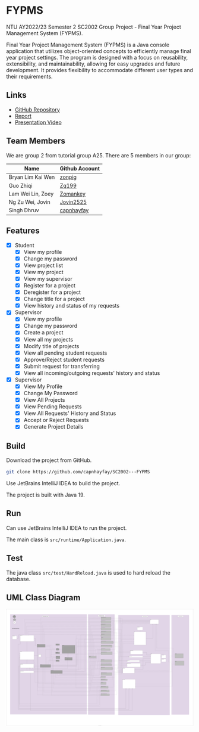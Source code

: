 # FYPMS

NTU AY2022/23 Semester 2 SC2002 Group Project - Final Year Project Management System (FYPMS).

Final Year Project Management System (FYPMS) is a Java console application that utilizes object-oriented concepts to efficiently manage final year project settings. The program is designed with a focus on reusability, extensibility, and maintainability, allowing for easy upgrades and future development. It provides flexibility to accommodate different user types and their requirements.

## Links

- [GitHub Repository](https://github.com/capnhayfay/SC2002---FYPMS)
- [Report](https://github.com/capnhayfay/SC2002---FYPMS/blob/main/A25-grp2%20(Report).pdf)
- [Presentation Video](https://www.youtube.com/watch?v=R3C6lqhsuCY&feature=youtu.be)

## Team Members

We are group 2 from tutorial group A25. There are 5 members in our group:

| Name              | Github Account                                  |
|-------------------|-------------------------------------------------|
| Bryan Lim Kai Wen | [zonpig](https://github.com/zonpig)             |
| Guo Zhiqi         | [Zq199](https://github.com/Zq199)               |
| Lam Wei Lin, Zoey | [Zomankey](https://github.com/Zomankey)         |
| Ng Zu Wei, Jovin  | [Jovin2525](https://github.com/Jovin2525)       | 
| Singh Dhruv       | [capnhayfay](https://github.com/capnhayfay)     | 

## Features

- [x] Student
  - [x] View my profile
  - [x] Change my password
  - [x] View project list
  - [x] View my project
  - [x] View my supervisor
  - [x] Register for a project
  - [x] Deregister for a project
  - [x] Change title for a project
  - [x] View history and status of my requests
- [x] Supervisor
  - [x] View my profile
  - [x] Change my password
  - [x] Create a project
  - [x] View all my projects
  - [x] Modify title of projects
  - [x] View all pending student requests
  - [x] Approve/Reject student requests
  - [x] Submit request for transferring
  - [x] View all incoming/outgoing requests' history and status
- [x] Supervisor
  - [x] View My Profile
  - [x] Change My Password
  - [x] View All Projects
  - [x] View Pending Requests
  - [x] View All Requests' History and Status
  - [x] Accept or Reject Requests
  - [x] Generate Project Details

## Build

Download the project from GitHub.

```bash
git clone https://github.com/capnhayfay/SC2002---FYPMS
```

Use JetBrains IntelliJ IDEA to build the project.

The project is built with Java 19.

## Run

Can use JetBrains IntelliJ IDEA to run the project.

The main class is `src/runtime/Application.java`.

## Test

The java class `src/test/HardReload.java` is used to hard reload the database.

## UML Class Diagram

<img src="A25-grp2 (uml).svg">


